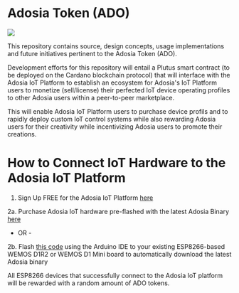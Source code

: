 # Adosia Token (ADO)

<img src='./images/adosia-icon.png' />

This repository contains source, design concepts, usage implementations and future initiatives pertinent to the Adosia Token (ADO).

Development efforts for this repository will entail a Plutus smart contract (to be deployed on the Cardano blockchain protocol)
that will interface with the Adosia IoT Platform to establish an ecosystem for Adosia's IoT Platform users to monetize (sell/license)
their perfected IoT device operating profiles to other Adosia users within a peer-to-peer marketplace.

This will enable Adosia IoT Platform users to purchase device profils and to rapidly deploy custom IoT control systems
while also rewarding Adosia users for their creativity while incentivizing Adosia users to promote their creations.


# How to Connect IoT Hardware to the Adosia IoT Platform

1. Sign Up FREE for the Adosia IoT Platform [here](https://adosia.com)

2a. Purchase Adosia IoT hardware pre-flashed with the latest Adosia Binary [here](https://adosia.io)

- OR -

2b. Flash [this code](https://github.com/adosia/adosia-token/adosia-token-old/) using the Arduino IDE to your existing ESP8266-based WEMOS D1R2 or WEMOS D1 Mini board to automatically download the latest Adosia binary


All ESP8266 devices that successfully connect to the Adosia IoT platform will be rewarded with a random amount of ADO tokens.